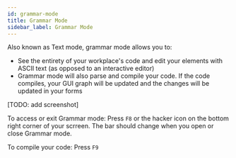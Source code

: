 ```yaml
---
id: grammar-mode
title: Grammar Mode
sidebar_label: Grammar Mode
---
```


Also known as Text mode, grammar mode allows you to:
- See the entirety of your workplace's code and edit your elements with ASCII text (as opposed to an interactive editor)
- Grammar mode will also parse and compile your code. If the code compiles, your GUI graph will be updated and the changes will be updated in your forms

[TODO: add screenshot]

To access or exit Grammar mode: Press `F8` or the hacker icon on the bottom right corner of your scrreen. The bar should change when you open or close Grammar mode. 

To compile your code: Press `F9`

